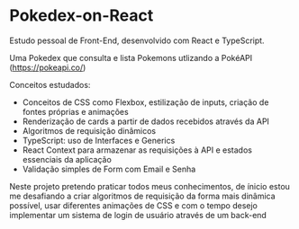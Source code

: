 # Pokedex-on-React
Estudo pessoal de Front-End, desenvolvido com React e TypeScript.

Uma Pokedex que consulta e lista Pokemons utlizando a PokéAPI (https://pokeapi.co/)

Conceitos estudados:
- Conceitos de CSS como Flexbox, estilização de inputs, criação de fontes próprias e animações
- Renderização de cards a partir de dados recebidos através da API
- Algoritmos de requisição dinâmicos 
- TypeScript: uso de Interfaces e Generics
- React Context para armazenar as requisições à API e estados essenciais da aplicação
- Validação simples de Form com Email e Senha

Neste projeto pretendo praticar todos meus conhecimentos, de ínicio estou me desafiando a criar algoritmos de requisição da forma mais dinâmica possível, usar diferentes animações de CSS e com o tempo desejo implementar um sistema de login de usuário através de um back-end

